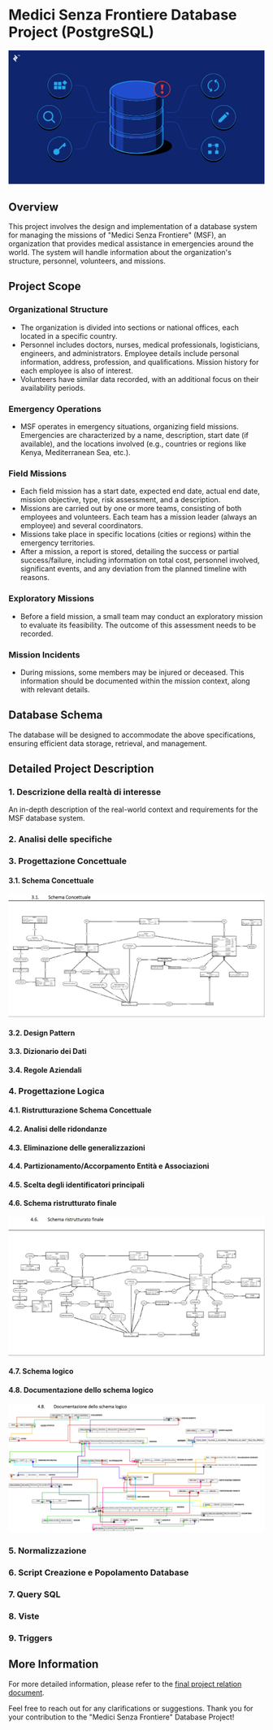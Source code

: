 # Medici Senza Frontiere Database Project (PostgreSQL)

<div align="center">
   <img src="imgs/Database_Design.png" alt="Database Design">
</div>

## Overview

This project involves the design and implementation of a database system for managing the missions of "Medici Senza Frontiere" (MSF), an organization that provides medical assistance in emergencies around the world. The system will handle information about the organization's structure, personnel, volunteers, and missions.

## Project Scope

### Organizational Structure

- The organization is divided into sections or national offices, each located in a specific country.
- Personnel includes doctors, nurses, medical professionals, logisticians, engineers, and administrators. Employee details include personal information, address, profession, and qualifications. Mission history for each employee is also of interest.
- Volunteers have similar data recorded, with an additional focus on their availability periods.

### Emergency Operations

- MSF operates in emergency situations, organizing field missions. Emergencies are characterized by a name, description, start date (if available), and the locations involved (e.g., countries or regions like Kenya, Mediterranean Sea, etc.).

### Field Missions

- Each field mission has a start date, expected end date, actual end date, mission objective, type, risk assessment, and a description.
- Missions are carried out by one or more teams, consisting of both employees and volunteers. Each team has a mission leader (always an employee) and several coordinators.
- Missions take place in specific locations (cities or regions) within the emergency territories.
- After a mission, a report is stored, detailing the success or partial success/failure, including information on total cost, personnel involved, significant events, and any deviation from the planned timeline with reasons.

### Exploratory Missions

- Before a field mission, a small team may conduct an exploratory mission to evaluate its feasibility. The outcome of this assessment needs to be recorded.

### Mission Incidents

- During missions, some members may be injured or deceased. This information should be documented within the mission context, along with relevant details.

## Database Schema

The database will be designed to accommodate the above specifications, ensuring efficient data storage, retrieval, and management.

## Detailed Project Description

### 1. Descrizione della realtà di interesse

An in-depth description of the real-world context and requirements for the MSF database system.

### 2. Analisi delle specifiche

### 3. Progettazione Concettuale

#### 3.1. Schema Concettuale

<div align="center">
   <img src="imgs/SchemaConcettuale.png" alt="Schema Concettuale">
</div>

#### 3.2. Design Pattern

#### 3.3. Dizionario dei Dati

#### 3.4. Regole Aziendali

### 4. Progettazione Logica

#### 4.1. Ristrutturazione Schema Concettuale

#### 4.2. Analisi delle ridondanze

#### 4.3. Eliminazione delle generalizzazioni

#### 4.4. Partizionamento/Accorpamento Entità e Associazioni

#### 4.5. Scelta degli identificatori principali

#### 4.6. Schema ristrutturato finale

<div align="center">
   <img src="imgs/SchemaRistrutturato.png" alt="Schema Ristrutturato">
</div>

#### 4.7. Schema logico

#### 4.8. Documentazione dello schema logico

<div align="center">
   <img src="imgs/DocumentazioneSchemaLogico.png" alt="Documentazione Schema Logico">
</div>

### 5. Normalizzazione

### 6. Script Creazione e Popolamento Database

### 7. Query SQL

### 8. Viste

### 9. Triggers

## More Information

For more detailed information, please refer to the [final project relation document](https://github.com/MattiaMarseglia/Volunteer-Mission-Management-System/blob/main/Relazione%20Basi%20di%20Dati%20I-Z%20Gruppo%2012.pdf).

Feel free to reach out for any clarifications or suggestions. Thank you for your contribution to the "Medici Senza Frontiere" Database Project!
